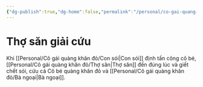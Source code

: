 ```yaml
---
{"dg-publish":true,"dg-home":false,"permalink":"/personal/co-gai-quang-khan-do/tho-san-giai-cuu/","dgPassFrontmatter":true,"noteIcon":"","updated":"2025-01-14T22:15:23.213+07:00"}
---
```


# Thợ săn giải cứu

Khi [[Personal/Cô gái quàng khăn đỏ/Con sói\|Con sói]] định tấn công cô bé, [[Personal/Cô gái quàng khăn đỏ/Thợ săn\|Thợ săn]] đến đúng lúc và giết chết sói, cứu cả Cô bé quàng khăn đỏ và [[Personal/Cô gái quàng khăn đỏ/Bà ngoại\|Bà ngoại]].